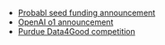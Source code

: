- [Probabl seed funding announcement](https://papers.probabl.ai/announcing-major-milestone-empowering-the-future-of-data-science)
- [OpenAI o1 announcement](https://openai.com/index/introducing-openai-o1-preview/)
- [Purdue Data4Good competition](https://business.purdue.edu/events/data4good/)